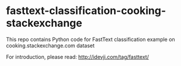 # fasttext-classification-cooking-stackexchange
This repo contains Python code for FastText classification example on cooking.stackexchange.com dataset

For introduction, please read: http://idevji.com/tag/fasttext/
